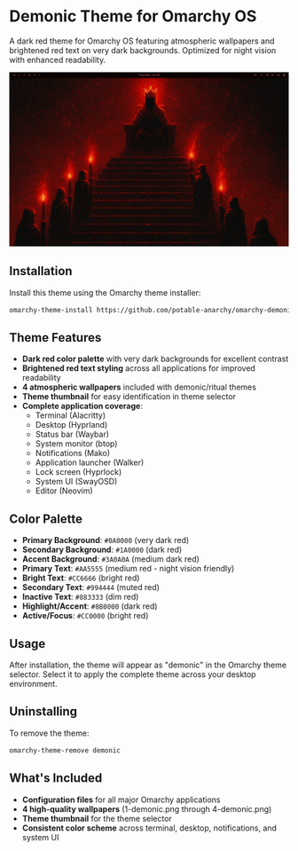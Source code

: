 # Demonic Theme for Omarchy OS

A dark red theme for Omarchy OS featuring atmospheric wallpapers and brightened red text on very dark backgrounds. Optimized for night vision with enhanced readability.

![Demonic Theme Screenshot](screenshot.png)

## Installation

Install this theme using the Omarchy theme installer:

```bash
omarchy-theme-install https://github.com/potable-anarchy/omarchy-demonic-theme
```

## Theme Features

- **Dark red color palette** with very dark backgrounds for excellent contrast
- **Brightened red text styling** across all applications for improved readability
- **4 atmospheric wallpapers** included with demonic/ritual themes
- **Theme thumbnail** for easy identification in theme selector
- **Complete application coverage**:
  - Terminal (Alacritty)
  - Desktop (Hyprland)
  - Status bar (Waybar)
  - System monitor (btop)
  - Notifications (Mako)
  - Application launcher (Walker)
  - Lock screen (Hyprlock)
  - System UI (SwayOSD)
  - Editor (Neovim)

## Color Palette

- **Primary Background**: `#0A0000` (very dark red)
- **Secondary Background**: `#1A0000` (dark red)
- **Accent Background**: `#3A0A0A` (medium dark red)
- **Primary Text**: `#AA5555` (medium red - night vision friendly)
- **Bright Text**: `#CC6666` (bright red)
- **Secondary Text**: `#994444` (muted red)
- **Inactive Text**: `#883333` (dim red)
- **Highlight/Accent**: `#8B0000` (dark red)
- **Active/Focus**: `#CC0000` (bright red)

## Usage

After installation, the theme will appear as "demonic" in the Omarchy theme selector. Select it to apply the complete theme across your desktop environment.

## Uninstalling

To remove the theme:

```bash
omarchy-theme-remove demonic
```

## What's Included

- **Configuration files** for all major Omarchy applications
- **4 high-quality wallpapers** (1-demonic.png through 4-demonic.png)
- **Theme thumbnail** for the theme selector
- **Consistent color scheme** across terminal, desktop, notifications, and system UI